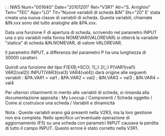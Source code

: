  :  : NWS Num="001640" Date="20101201" Rel="V3R1" Atr="S. Arrighini" Tem="TEC" App="LO" Tit="Nuove variabili di scheda &IN" Sts="20"
E' stata creata una nuova classe di variabili di scheda.
Questa variabili, chiamate &IN.xxx sono del tutto analoghe alle &PA.xxx.

Data una funzione F di apertura di scheda, scrivendo nel parametro INPUT una o più variabili nella
forma NOMEVAR(VALOREVAR) si otterrà la variabile "statica" di scheda &IN.NOMEVAR, di valore VALOREVAR.

Il parametro INPUT, a differenza del parametro P ha una lunghezza di 30000 caratteri.

Quindi una funzione del tipo
F(EXB;*SCO; 1(;;) 2(;;) P(VAR1(val1) VAR2(val2)) INPUT(VAR3(val3) VAR4(val4)) darà origine alle seguenti variabili : 
 &PA.VAR1 = val1 ; &PA.VAR2 = val2 ; &IN.VAR3 = val3 ; &IN.VAR4 = val4

Per ulteriori chiarimenti in merito alle variabili di scheda, si rimanda alla documentazione apposita :  My Loocup / Componenti / Scheda oggetto / Come si costruisce una scheda / Variabili e dinamicità

Nota : 
Queste variabili erano già presenti nella V2R3, ma la loro gestione non era completa.
Nello specifico un'eventuale operazione di aggiornamento (F5) su una scheda con parametri INPUT causava la perdita di tutto il campo INPUT.
Questo errore è stato corretto nella V3R1.
